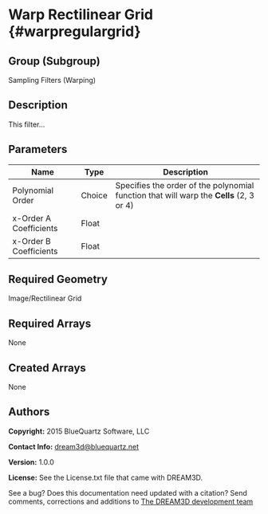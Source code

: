 Warp Rectilinear Grid {#warpregulargrid}
======

## Group (Subgroup) ##
Sampling Filters (Warping)

## Description ##
This filter...

## Parameters ##
| Name | Type | Description |
|------|------|------|
| Polynomial Order | Choice | Specifies the order of the polynomial function that will warp the **Cells** (2, 3 or 4) |
| x-Order A Coefficients | Float |  |
| x-Order B Coefficients | Float |  |

## Required Geometry ##
Image/Rectilinear Grid

## Required Arrays ##
None

## Created Arrays ##
None

## Authors ##

**Copyright:** 2015 BlueQuartz Software, LLC

**Contact Info:** dream3d@bluequartz.net

**Version:** 1.0.0

**License:**  See the License.txt file that came with DREAM3D.




See a bug? Does this documentation need updated with a citation? Send comments, corrections and additions to [The DREAM3D development team](mailto:dream3d@bluequartz.net?subject=Documentation%20Correction)

